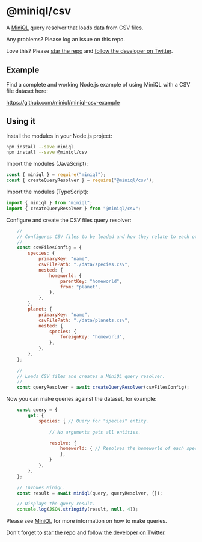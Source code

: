 # @miniql/csv

A [MiniQL](https://github.com/miniql/miniql) query resolver that loads data from CSV files.

Any problems? Please log an issue on this repo.

Love this? Please [star the repo](https://github.com/miniql/miniql) and [follow the developer on Twitter](https://twitter.com/ashleydavis75).

## Example

Find a complete and working Node.js example of using MiniQL with a CSV file dataset here:

https://github.com/miniql/miniql-csv-example

## Using it

Install the modules in your Node.js project:

```bash
npm install --save miniql
npm install --save @miniql/csv
```

Import the modules (JavaScript):

```javascript
const { miniql } = require("miniql");
const { createQueryResolver } = require("@miniql/csv");
```

Import the modules (TypeScript):

```typescript
import { miniql } from "miniql";
import { createQueryResolver } from "@miniql/csv";
```

Configure and create the CSV files query resolver:

```javascript
    //
    // Configures CSV files to be loaded and how they relate to each other.
    //
    const csvFilesConfig = {
        species: {
            primaryKey: "name",
            csvFilePath: "./data/species.csv",
            nested: {
                homeworld: {
                    parentKey: "homeworld",
                    from: "planet",
                },
            },
        },
        planet: {
            primaryKey: "name",
            csvFilePath: "./data/planets.csv",
            nested: {
                species: {
                    foreignKey: "homeworld",
                },
            },
        },
    };
    
    // 
    // Loads CSV files and creates a MiniQL query resolver.
    //
    const queryResolver = await createQueryResolver(csvFilesConfig);
```

Now you can make queries against the dataset, for example:

```javascript
    const query = {
        get: {
            species: { // Query for "species" entity.
            
                // No arguments gets all entities.

                resolve: {
                    homeworld: { // Resolves the homeworld of each species as a nested lookup.
                    },
                }
            },
        },
    };

    // Invokes MiniQL.
    const result = await miniql(query, queryResolver, {});  

    // Displays the query result.
    console.log(JSON.stringify(result, null, 4));
```

Please see [MiniQL](https://github.com/miniql/miniql) for more information on how to make queries.

Don't forget to [star the repo](https://github.com/miniql/miniql) and [follow the developer on Twitter](https://twitter.com/ashleydavis75).